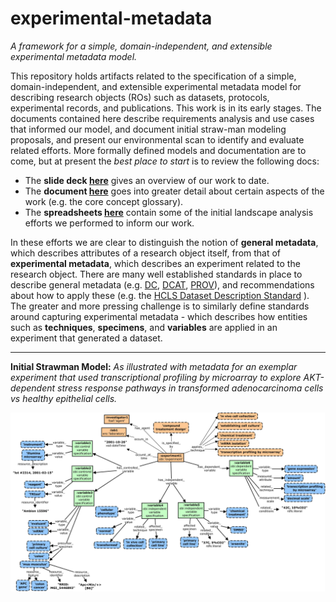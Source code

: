 # experimental-metadata
*A framework for a simple, domain-independent, and extensible experimental metadata model.*

This repository holds artifacts related to the specification of a simple, domain-independent, and extensible experimental metadata model for describing research objects (ROs) such as datasets, protocols, experimental records, and publications. This work is in its early stages. The documents contained here describe requirements analysis and use cases that informed our model, and document initial straw-man modeling proposals, and present our environmental scan to identify and evaluate related efforts.  More formally defined models and documentation are to come, but at present the *best place to start* is to review the following docs:

* The **slide deck [here](https://github.com/OHSU-Ontology-Development-Group/experimental-metadata/blob/master/docs/6-18-15%20Experimental%20Metadata%20Concepts%20and%20Models.pptx?raw=true)** gives an overview of our work to date.
* The **document [here](https://github.com/OHSU-Ontology-Development-Group/experimental-metadata/blob/master/docs/CoreConceptsforExperimentalMetadataModel_v1.docx?raw=true)** goes into greater detail about certain aspects of the work (e.g. the core concept glossary). 
* The **spreadsheets [here](https://github.com/OHSU-Ontology-Development-Group/experimental-metadata/blob/master/docs/Landscape%20Analysis.xlsx?raw=true)** contain some of the initial landscape analysis efforts we performed to inform our work.

In these efforts we are clear to distinguish the notion of **general metadata**, which describes attributes of a research object itself, from that of **experimental metadata**, which describes an experiment related to the research object. There are many well established standards in place to describe general metadata (e.g. [DC](http://dublincore.org/), [DCAT](http://www.w3.org/TR/vocab-dcat/), [PROV](http://www.w3.org/TR/prov-o/)), and recommendations about how to apply these (e.g. the [HCLS Dataset Description Standard](http://www.w3.org/2001/sw/hcls/notes/hcls-dataset/) ). The greater and more pressing challenge is to similarly define standards around capturing experimental metadata - which describes how entities such as **techniques**, **specimens**, and **variables** are applied in an experiment that generated a dataset.

-------------------------

**Initial Strawman Model:** *As illustrated with metadata for an exemplar experiment that used transcriptional profiling by microarray to explore AKT-dependent stress response pathways in transformed  adenocarcinoma cells vs healthy epithelial cells.*

<img src="docs/EMM-example.jpg"/> 
